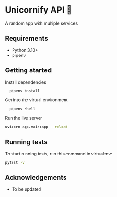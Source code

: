 
# Unicornify API 🦄

A random app with multiple services

## Requirements

* Python 3.10+
* pipenv

## Getting started

Install dependencies

```bash
  pipenv install
```

Get into the virtual environment

```bash
  pipenv shell
```

Run the live server

```bash
uvicorn app.main:app --reload
```

## Running tests

To start running tests, run this command in virtualenv:

```bash
pytest -v
```

## Acknowledgements

 - To be updated
